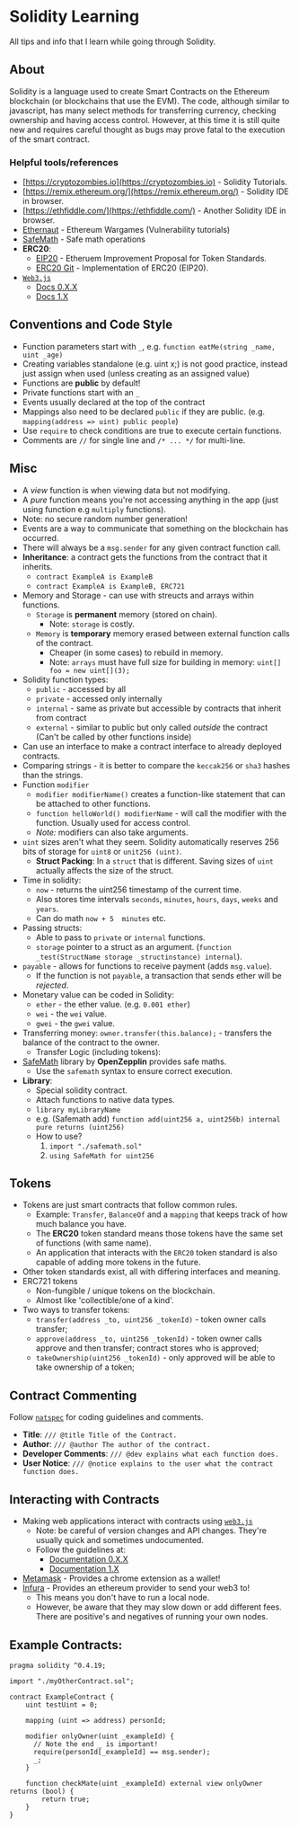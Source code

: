 # Solidity Learning
All tips and info that I learn while going through Solidity. 

## About

Solidity is a language used to create Smart Contracts on the Ethereum blockchain (or blockchains that use the EVM). 
The code, although similar to javascript, has many select methods for transferring currency, checking ownership and
having access control. However, at this time it is still quite new and requires careful thought as bugs may prove fatal
to the execution of the smart contract.

### Helpful tools/references

* [https://cryptozombies.io](https://cryptozombies.io) - Solidity Tutorials.
* [https://remix.ethereum.org/](https://remix.ethereum.org/) - Solidity IDE in browser.
* [https://ethfiddle.com/](https://ethfiddle.com/) - Another Solidity IDE in browser.
* [Ethernaut](https://github.com/OpenZeppelin/ethernaut) - Ethereum Wargames (Vulnerability tutorials)
* [SafeMath](https://github.com/OpenZeppelin/zeppelin-solidity/blob/master/contracts/math/SafeMath.sol) - Safe math operations
* **ERC20**:
  * [EIP20](https://github.com/ethereum/eips/issues/20) - Etheruem Improvement Proposal for Token Standards.
  * [ERC20 Git](https://github.com/OpenZeppelin/zeppelin-solidity/tree/master/contracts/token/ERC20) - Implementation of ERC20 (EIP20).
* [``Web3.js``](https://github.com/ethereum/web3.js/)
  * [Docs 0.X.X](https://github.com/ethereum/wiki/wiki/JavaScript-API)
  * [Docs 1.X](http://web3js.readthedocs.io/en/1.0/index.html)

## Conventions and Code Style

* Function parameters start with `_`, e.g. ``function eatMe(string _name, uint _age)``
* Creating variables standalone (e.g. uint x;) is not good practice, instead just assign when
used (unless creating as an assigned value)
* Functions are **public** by default!
* Private functions start with an `_`
* Events usually declared at the top of the contract
* Mappings also need to be declared `public` if they are public. (e.g. ``mapping(address => uint) public people``)
* Use `require` to check conditions are true to execute certain functions.
* Comments are `//` for single line and ``/* ... */`` for multi-line.


## Misc

* A *view* function is when viewing data but not modifying.
* A *pure* function means you're not accessing anything in the app (just using function e.g `multiply` functions).
* Note: no secure random number generation! 
* Events are a way to communicate that something on the blockchain has occurred.
* There will always be a ``msg.sender`` for any given contract function call.
* **Inheritance**: a contract gets the functions from the contract that it inherits.
  * ``contract ExampleA is ExampleB``
  * ``contract ExampleA is ExampleB, ERC721``
* Memory and Storage - can use with streucts and arrays within functions.
  * `Storage` is **permanent** memory (stored on chain).
    * Note: `storage` is costly.
  * `Memory` is **temporary** memory erased between external function calls of the contract.
    * Cheaper (in some cases) to rebuild in memory.
    * Note: `arrays` must have full size for building in memory: ``uint[] foo = new uint[](3);``
* Solidity function types:
  * `public` - accessed by all
  * `private` - accessed only internally
  * `internal` - same as private but accessible by contracts that inherit from contract
  * `external` - similar to public but only called *outside* the contract (Can't be called by other functions inside)
* Can use an interface to make a contract interface to already deployed contracts.
* Comparing strings - it is better to compare the `keccak256` or `sha3` hashes than the strings.
* Function `modifier`
  * ``modifier modifierName()`` creates a function-like statement that can be attached to other functions.
  * ``function helloWorld() modifierName`` - will call the modifier with the function. Usually used for access control.
  * *Note:* modifiers can also take arguments.
* `uint` sizes aren't what they seem. Solidity automatically reserves 256 bits of storage for `uint8` or `unit256 (uint)`.
  * **Struct Packing**: In a `struct` that is different. Saving sizes of `uint` actually affects the size of the struct. 
* Time in solidity:
  * `now` - returns the uint256 timestamp of the current time.
  * Also stores time intervals `seconds`, `minutes`, `hours`, `days`, `weeks` and `years`.
  * Can do math ``now + 5  minutes`` etc.
* Passing structs: 
  * Able to pass to `private` or `internal` functions.
  * `storage` pointer to a struct as an argument. (``function _test(StructName storage _structinstance) internal``).
* `payable` - allows for functions to receive payment (adds ``msg.value``).
  * If the function is not `payable`, a transaction that sends ether will be *rejected*.
* Monetary value can be coded in Solidity:
  * `ether` - the ether value. (e.g. ``0.001 ether``)
  * `wei` - the `wei` value.
  * `gwei` - the `gwei` value.
* Transferring money: ``owner.transfer(this.balance);`` - transfers the balance of the contract to the owner.
  * Transfer Logic (including tokens):
* [SafeMath](https://github.com/OpenZeppelin/zeppelin-solidity/blob/master/contracts/math/SafeMath.sol) library by **OpenZepplin** provides safe maths.
  * Use the `safemath` syntax to ensure correct execution.
* **Library**:
  * Special solidity contract.
  * Attach functions to native data types.
  * ``library myLibraryName``
  * e.g. (Safemath add) ``function add(uint256 a, uint256b) internal pure returns (uint256)``
  * How to use?
    1. ``import "./safemath.sol"``
    2. ``using SafeMath for uint256``

## Tokens

* Tokens are just smart contracts that follow common rules.
  * Example: `Transfer`, `BalanceOf` and a `mapping` that keeps track of how much balance you have.
  * The **ERC20** token standard means those tokens have the same set of functions (with same name).
  * An application that interacts with the `ERC20` token standard is also capable of adding more tokens in the future.
* Other token standards exist, all with differing interfaces and meaning.
* ERC721 tokens
  * Non-fungible / unique tokens on the blockchain.
  * Almost like 'collectible/one of a kind'.
* Two ways to transfer tokens:
  * ``transfer(address _to, uint256 _tokenId)`` - token owner calls transfer;
  * ``approve(address _to, uint256 _tokenId)`` - token owner calls approve and then transfer; contract stores who is approved;
  * ``takeOwnership(uint256 _tokenId)`` - only approved will be able to take ownership of a token;

## Contract Commenting

Follow [``natspec``](https://ethereum.gitbooks.io/frontier-guide/content/natspec.html) for coding guidelines and comments.

* **Title**:  ``/// @title Title of the Contract.``
* **Author**: ``/// @author The author of the contract.``
* **Developer Comments**: ``/// @dev explains what each function does.``
* **User Notice**: ``/// @notice explains to the user what the contract function does.``


## Interacting with Contracts

* Making web applications interact with contracts using [``web3.js``](https://github.com/ethereum/web3.js/)
  * Note: be careful of version changes and API changes. They're usually quick and sometimes undocumented.
  * Follow the guidelines at:
    * [Documentation  0.X.X](https://github.com/ethereum/wiki/wiki/JavaScript-API)
    * [Documentation 1.X](http://web3js.readthedocs.io/en/1.0/index.html)
* [Metamask](http://web3js.readthedocs.io/en/1.0/index.html) - Provides a chrome extension as a wallet!
* [Infura](https://infura.io/) - Provides an ethereum provider to send your web3 to!
  * This means you don't have to run a local node.
  * However, be aware that they may slow down or add different fees. There are positive's and negatives of running your own nodes.

## Example Contracts:

```solidity
pragma solidity ^0.4.19;

import "./myOtherContract.sol";

contract ExampleContract {
    uint testUint = 0;

    mapping (uint => address) personId;

    modifier onlyOwner(uint _exampleId) {
      // Note the end _ is important!
      require(personId[_exampleId] == msg.sender);
      _;
    }

    function checkMate(uint _exampleId) external view onlyOwner returns (bool) {
        return true;
    }
}
```
